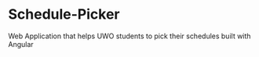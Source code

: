 # Schedule-Picker

Web Application that helps UWO students to pick their schedules built with Angular
